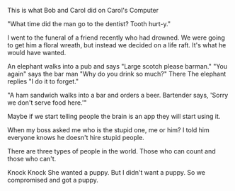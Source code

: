 This is what Bob and Carol did on Carol's Computer

"What time did the man go to the dentist? Tooth hurt-y."


I went to the funeral of a friend recently who had drowned. We were going to get him a floral wreath, but instead we decided on a life raft. It's what he would have wanted.

An elephant walks into a pub and says "Large scotch please barman."
"You again" says the bar man "Why do you drink so much?"
There
The elephant replies "I do it to forget."

"A ham sandwich walks into a bar and orders a beer. Bartender says, 'Sorry we don't serve food here.'"



Maybe if we start telling people the brain is an app they will start using it.

When my boss asked me who is the stupid one, me or him? I told him everyone knows he doesn't hire stupid people.

There are three types of people in the world.
Those who can count and those who can't.



Knock Knock
She wanted a puppy. But I didn't want a puppy. So we compromised and got a puppy.


